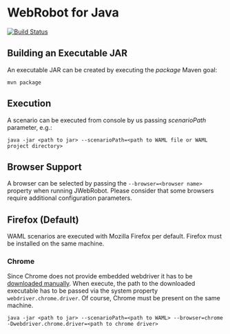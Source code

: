 # WebRobot for Java

[![Build Status](https://travis-ci.org/automate-website/jwebrobot.svg?branch=master)](https://travis-ci.org/automate-website/jwebrobot)

## Building an Executable JAR

An executable JAR can be created by executing the _package_ Maven goal:

```
mvn package
```

## Execution

A scenario can be executed from console by us passing _scenarioPath_ parameter, e.g.:

```
java -jar <path to jar> --scenarioPath=<path to WAML file or WAML project directory>
```

## Browser Support 

A browser can be selected by passing the ```--browser=<browser name>``` property when running JWebRobot. Please consider 
that some browsers require additional configuration parameters.

## Firefox (Default)

WAML scenarios are executed with Mozilla Firefox per default. Firefox must be installed on the same machine.  

### Chrome

Since Chrome does not provide embedded webdriver it has to be [downloaded manually](webdriver-chrome). When execute, the 
path to the downloaded executable has to be passed via the system property ```webdriver.chrome.driver```. Of course, 
Chrome must be present on the same machine.

```
java -jar <path to jar> --scenarioPath=<path to WAML> --browser=chrome -Dwebdriver.chrome.driver=<path to chrome driver>
```

[webdriver-chrome]: http://chromedriver.storage.googleapis.com/index.html
